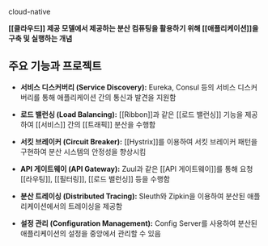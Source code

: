 cloud-native

**[[클라우드]] 제공 모델에서 제공하는 분산 컴퓨팅을 활용하기 위해 [[애플리케이션]]을 구축 및 실행하는 개념**

## 주요 기능과 프로젝트

- **서비스 디스커버리 (Service Discovery):** Eureka, Consul 등의 서비스 디스커버리를 통해 애플리케이션 간의 통신과 발견을 지원함
    
- **로드 밸런싱 (Load Balancing):** [[Ribbon]]과 같은 [[로드 밸런싱]] 기능을 제공하여 [[서비스]] 간의 [[트래픽]] 분산을 수행함
    
- **서킷 브레이커 (Circuit Breaker):** [[Hystrix]]를 이용하여 서킷 브레이커 패턴을 구현하여 분산 시스템의 안정성을 향상시킴
    
- **API 게이트웨이 (API Gateway):** Zuul과 같은 [[API 게이트웨이]]를 통해 요청 [[라우팅]], [[필터링]], [[로드 밸런싱]] 등을 수행함
    
- **분산 트레이싱 (Distributed Tracing):** Sleuth와 Zipkin을 이용하여 분산된 애플리케이션에서의 트레이싱을 제공함
    
- **설정 관리 (Configuration Management):** Config Server를 사용하여 분산된 애플리케이션의 설정을 중앙에서 관리할 수 있음